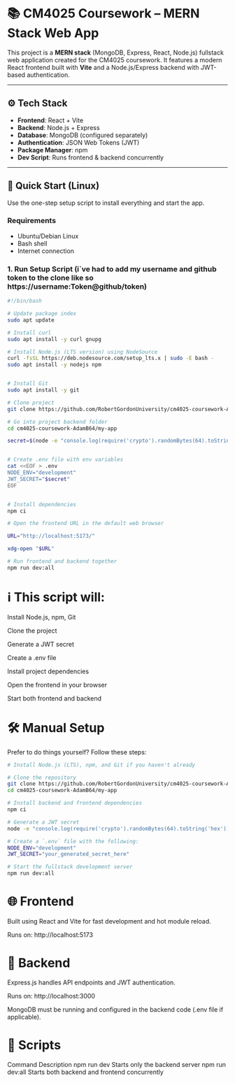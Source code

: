 # 📚 CM4025 Coursework – MERN Stack Web App

This project is a **MERN stack** (MongoDB, Express, React, Node.js) fullstack web application created for the CM4025 coursework. It features a modern React frontend built with **Vite** and a Node.js/Express backend with JWT-based authentication.

---

## ⚙️ Tech Stack

- **Frontend**: React + Vite
- **Backend**: Node.js + Express
- **Database**: MongoDB (configured separately)
- **Authentication**: JSON Web Tokens (JWT)
- **Package Manager**: npm
- **Dev Script**: Runs frontend & backend concurrently

---

## 🚀 Quick Start (Linux)

Use the one-step setup script to install everything and start the app.

### Requirements

- Ubuntu/Debian Linux
- Bash shell
- Internet connection

### 1. Run Setup Script (i`ve had to add my username and github token to the clone like so https://username:Token@github/token)
```bash
#!/bin/bash

# Update package index
sudo apt update

# Install curl
sudo apt install -y curl gnupg 

# Install Node.js (LTS version) using NodeSource
curl -fsSL https://deb.nodesource.com/setup_lts.x | sudo -E bash -
sudo apt install -y nodejs npm


# Install Git
sudo apt install -y git

# Clone project
git clone https://github.com/RobertGordonUniversity/cm4025-coursework-AdamB64.git

# Go into project backend folder
cd cm4025-coursework-AdamB64/my-app

secret=$(node -e "console.log(require('crypto').randomBytes(64).toString('hex'))")


# Create .env file with env variables
cat <<EOF > .env
NODE_ENV="development"
JWT_SECRET="$secret"
EOF


# Install dependencies
npm ci

# Open the frontend URL in the default web browser

URL="http://localhost:5173/"

xdg-open "$URL"

# Run frontend and backend together
npm run dev:all
```

# ℹ️ This script will:

Install Node.js, npm, Git

Clone the project

Generate a JWT secret

Create a .env file

Install project dependencies

Open the frontend in your browser

Start both frontend and backend

# 🛠 Manual Setup
Prefer to do things yourself? Follow these steps:
```bash
# Install Node.js (LTS), npm, and Git if you haven't already

# Clone the repository
git clone https://github.com/RobertGordonUniversity/cm4025-coursework-AdamB64.git
cd cm4025-coursework-AdamB64/my-app

# Install backend and frontend dependencies
npm ci

# Generate a JWT secret
node -e "console.log(require('crypto').randomBytes(64).toString('hex'))"

# Create a `.env` file with the following:
NODE_ENV="development"
JWT_SECRET="your_generated_secret_here"

# Start the fullstack development server
npm run dev:all
```

# 🌐 Frontend
Built using React and Vite for fast development and hot module reload.

Runs on: http://localhost:5173

# 🔧 Backend
Express.js handles API endpoints and JWT authentication.

Runs on: http://localhost:3000

MongoDB must be running and configured in the backend code (.env file if applicable).

# 📁 Scripts
Command	Description
npm run dev	Starts only the backend server
npm run dev:all	Starts both backend and frontend concurrently